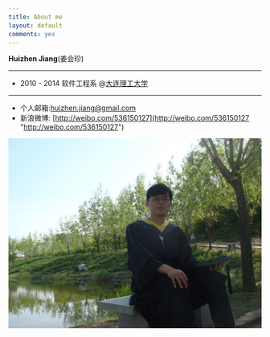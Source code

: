 ```yaml
---
title: About me
layout: default
comments: yes
---
```

  
**Huizhen Jiang**(姜会珍)

---
- 2010 - 2014 软件工程系 @[大连理工大学](http://www.dlut.edu.cn/)   

----
- 个人邮箱:[huizhen.jiang@gmail.com](huizhen.jiang@gmail.com "huizhen.jiang@gmail.com")   
- 新浪微博: [http://weibo.com/536150127](http://weibo.com/536150127 "http://weibo.com/536150127")  

![](/image/face.JPG)